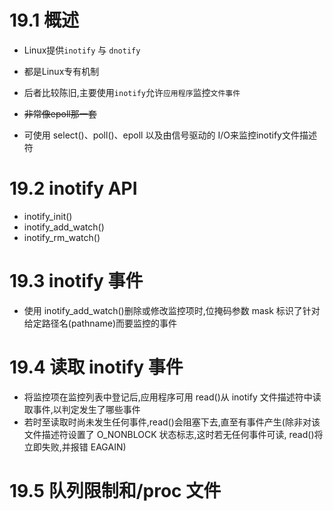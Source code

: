 # 19.1 概述
- Linux提供`inotify` 与 `dnotify`
- 都是Linux专有机制
- 后者比较陈旧,主要使用`inotify`允许`应用程序`监控`文件事件`

- ~~非常像epoll那一套~~
- 可使用 select()、poll()、epoll 以及由信号驱动的 I/O来监控inotify文件描述符

# 19.2 inotify API
- inotify_init()
- inotify_add_watch()
- inotify_rm_watch()

# 19.3 inotify 事件
- 使用 inotify_add_watch()删除或修改监控项时,位掩码参数 mask 标识了针对给定路径名(pathname)而要监控的事件

# 19.4 读取 inotify 事件
- 将监控项在监控列表中登记后,应用程序可用 read()从 inotify 文件描述符中读取事件,以判定发生了哪些事件
- 若时至读取时尚未发生任何事件,read()会阻塞下去,直至有事件产生(除非对该文件描述符设置了 O_NONBLOCK 状态标志,这时若无任何事件可读, read()将立即失败,并报错 EAGAIN)

# 19.5 队列限制和/proc 文件 